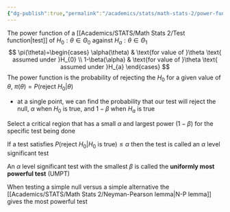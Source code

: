 ```yaml
---
{"dg-publish":true,"permalink":"/academics/stats/math-stats-2/power-function-of-a-test/","created":"2025-03-11T19:13:49.281-04:00","updated":"2025-07-07T17:32:42.530-04:00"}
---
```


The power function of a [[Academics/STATS/Math Stats 2/Test function\|test]] of $H_{0}: \theta \in \Theta_{0}$ against $H_{a}: \theta \in \Theta_{1}$
$$
\pi(\theta)=\begin{cases}
\alpha(\theta) & \text{for value of }\theta \text{ assumed under }H_{0} \\
1-\beta(\alpha) & \text{for value of }\theta \text{ assumed under }H_{a}
\end{cases}
$$
The power function is the probability of rejecting the $H_{0}$ for a given value of $\theta$, $\pi(\theta)=P(\text{reject }H_{0}|\theta)$
- at a single point, we can find the probability that our test will reject the null, $\alpha$ when $H_{0}$ is true, and $1-\beta$ when $H_{a}$ is true

Select a critical region that has a small $\alpha$ and largest power $(1-\beta)$ for the specific test being done

If a test satisfies $P(\text{reject }H_{0}|H_{0} \text{ is true})\leq\alpha$ then the test is called an $\alpha$ level significant test

An $\alpha$ level significant test with the smallest $\beta$ is called the **uniformly most powerful test** (UMPT)

When testing a simple null versus a simple alternative the [[Academics/STATS/Math Stats 2/Neyman-Pearson lemma\|N-P lemma]] gives the most powerful test

